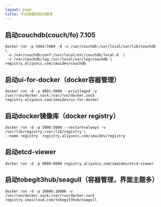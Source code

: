 ```yaml
---
layout: page
title: 平台容器的启动脚本
---
```


## 启动couchdb(couch/fo) 7.105
```
docker run -p 5984:5984 -d -v /var/couchdb:/usr/local/var/lib/couchdb \
 -v /var/couchdb/conf:/usr/local/etc/couchdb/local.d  \
 -v /var/couchdb/log:/usr/local/var/log/couchdb \
registry.aliyuncs.com/imaidev/couchdb
```

## 启动ui-for-docker（docker容器管理）
```
docker run -d -p 9001:9000 --privileged -v /var/run/docker.sock:/var/run/docker.sock registry.aliyuncs.com/imaidev/ui-for-docker
```
## 启动docker镜像库（docker registry）
```
docker run -d -p 5000:5000 --restart=always -v /var/lib/registry:/var/lib/registry \
--name registry  registry.aliyuncs.com/imaidev/registry
```
## 启动etcd-viewer
```
docker run -d -p 8080:8080 registry.aliyuncs.com/imaidev/etcd-viewer
```
## 启动tobegit3hub/seagull（容器管理，界面主题多）
```
docker run -d -p 10086:10086 -v /var/run/docker.sock:/var/run/docker.sock registry.imaicloud.com/tobegit3hub/seagull
```


